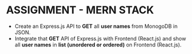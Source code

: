 # ASSIGNMENT - MERN STACK

- Create an Express.js API to **GET** all **user names** from MonogoDB in JSON.
- Integrate that **GET** API of Express.js with Frontend (React.js) and show all **user names** in **list (unordered or ordered)** on Frontend (React.js).
